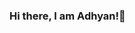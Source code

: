### Hi there, I am Adhyan!👋

<!--
**Adhyan31/Adhyan31** is a ✨ _special_ ✨ repository because its `README.md` (this file) appears on your GitHub profile.

- 🔭 I’m currently pursuing my bachelors from KIIT University in Electronics and Telecommunication Engineering
- 🌱 I’m currently learning Data Science, Machine Learning and Deep Learning Technologies
- 💻 I’m looking for opportunities in *Software Engineering*, *Data Science* and *Machine Learning* domains
- 🤝🏻 I'm open for collaborations in *Data Science* and *Machine Learning* domains.
- 🎯 Goal (2021): Contribute openly to *Data Science* and *Machine Learning* community.
- 📌 Scroll down to see my *Repositories*.

### Reach out to me on
- ⚡ Linkedin- https://www.linkedin.com/in/adhyanmaji/
- ⚡ Kaggle- https://www.kaggle.com/adhyanmaji31
- ⚡ Email- adhyan.maji@gmail.com
-->
